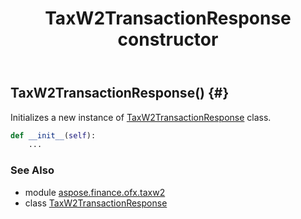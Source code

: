 ﻿---
title: TaxW2TransactionResponse constructor
second_title: Aspose.Finance for Python via .NET API References
description: 
type: docs
weight: 10
url: /python-net/aspose.finance.ofx.taxw2/taxw2transactionresponse/__init__/
is_root: false
---

## TaxW2TransactionResponse() {#}

Initializes a new instance of [TaxW2TransactionResponse](/finance/python-net/aspose.finance.ofx.taxw2/taxw2transactionresponse) class.



```python
def __init__(self):
    ...
```





### See Also
* module [aspose.finance.ofx.taxw2](../../)
* class [TaxW2TransactionResponse](/finance/python-net/aspose.finance.ofx.taxw2/taxw2transactionresponse)

